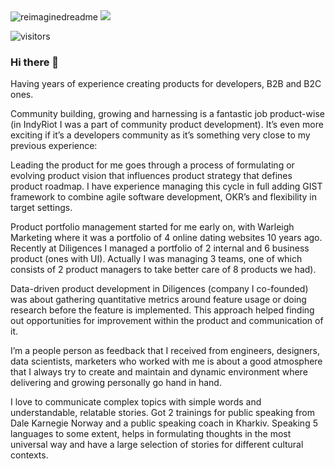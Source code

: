 <img src="https://myreadme.vercel.app/api/embed/thegostev?panels=userstatistics,toprepositories,toplanguages,commitgraph" alt="reimaginedreadme" />

<img src="https://github-profile-trophy.vercel.app/?username=thegostev&theme=juicyfresh&no-bg=true" />

![visitors](https://visitor-badge.laobi.icu/badge?page_id=thegostv.thegostev)

### Hi there 👋

Having years of experience creating products for developers, B2B and B2C ones.

Community building, growing and harnessing is a fantastic job product-wise (in IndyRiot I was a part of community product development). It’s even more exciting if it’s a developers community as it’s something very close to my previous experience:

Leading the product for me goes through a process of formulating or evolving product vision that influences product strategy that defines product roadmap. I have experience managing this cycle in full adding GIST framework to combine agile software development, OKR’s and flexibility in target settings.

Product portfolio management started for me early on, with Warleigh Marketing where it was a portfolio of 4 online dating websites 10 years ago. Recently at Diligences I managed a portfolio of 2 internal and 6 business product (ones with UI). Actually I was managing 3 teams, one of which consists of 2 product managers to take better care of 8 products we had).

Data-driven product development in Diligences (company I co-founded) was about gathering quantitative metrics around feature usage or doing research before the feature is implemented. This approach helped finding out opportunities for improvement within the product and communication of it.

I’m a people person as feedback that I received from engineers, designers, data scientists, marketers who worked with me is about a good atmosphere that I always try to create and maintain and dynamic environment where delivering and growing personally go hand in hand.

I love to communicate complex topics with simple words and understandable, relatable stories. Got 2 trainings for public speaking from Dale Karnegie Norway and a public speaking coach in Kharkiv. Speaking 5 languages to some extent, helps in formulating thoughts in the most universal way and have a large selection of stories for different cultural contexts.
